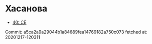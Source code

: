 # Хасанова
- [40: CE](40.md)

Commit: a5ca2a9a29044b1a84689fea14769182a750c073
 fetched at: 20201217-120311
